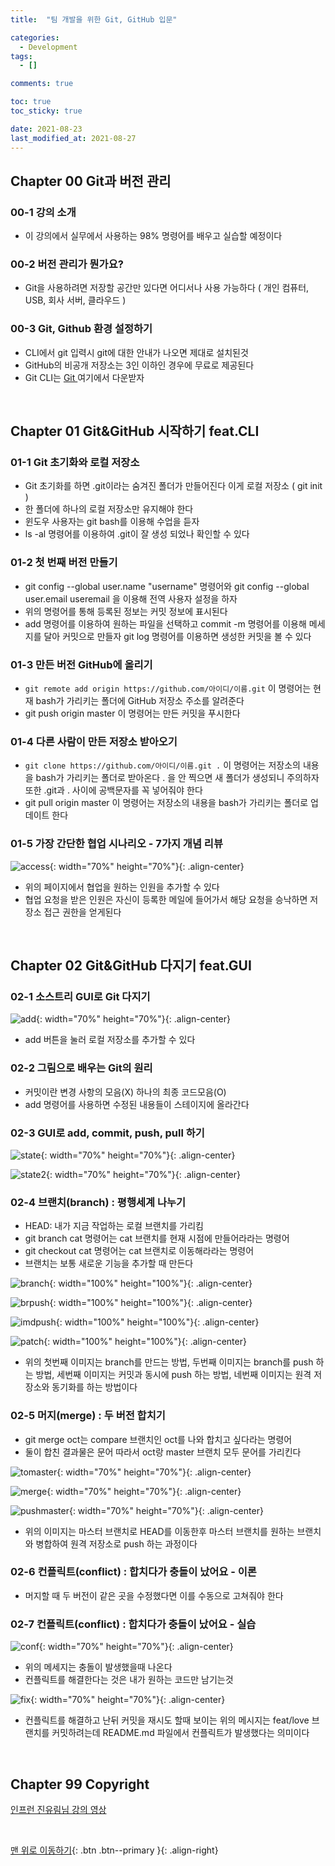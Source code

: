 ```yaml
---
title:  "팀 개발을 위한 Git, GitHub 입문" 

categories:
  - Development
tags:
  - []

comments: true

toc: true
toc_sticky: true

date: 2021-08-23
last_modified_at: 2021-08-27
---
```


## Chapter 00 Git과 버전 관리

### 00-1 강의 소개
- 이 강의에서 실무에서 사용하는 98% 명령어를 배우고 실습할 예정이다

### 00-2 버전 관리가 뭔가요?
- Git을 사용하려면 저장할 공간만 있다면 어디서나 사용 가능하다 ( 개인 컴퓨터, USB, 회사 서버, 클라우드 )

### 00-3 Git, Github 환경 설정하기
- CLI에서 git 입력시 git에 대한 안내가 나오면 제대로 설치된것
- GitHub의 비공개 저장소는 3인 이하인 경우에 무료로 제공된다
- Git CLI는 [ Git ](https://git-scm.com) 여기에서 다운받자

<br>

## Chapter 01 Git&GitHub 시작하기 feat.CLI

### 01-1 Git 초기화와 로컬 저장소
- Git 초기화를 하면 .git이라는 숨겨진 폴더가 만들어진다 이게 로컬 저장소 ( git init )
- 한 폴더에 하나의 로컬 저장소만 유지해야 한다
- 윈도우 사용자는 git bash를 이용해 수업을 듣자
- ls -al 명령어를 이용하여 .git이 잘 생성 되었나 확인할 수 있다

### 01-2 첫 번째 버전 만들기
- git config --global user.name "username" 명령어와 git config --global user.email useremail 을 이용해 전역 사용자 설정을 하자
- 위의 명령어를 통해 등록된 정보는 커밋 정보에 표시된다
- add 명령어를 이용하여 원하는 파일을 선택하고 commit -m 명령어를 이용해 메세지를 달아 커밋으로 만들자 git log 명령어를 이용하면 생성한 커밋을 볼 수 있다

### 01-3 만든 버전 GitHub에 올리기
- `git remote add origin https://github.com/아이디/이름.git` 이 명령어는 현재 bash가 가리키는 폴더에 GitHub 저장소 주소를 알려준다
- git push origin master 이 명령어는 만든 커밋을 푸시한다

### 01-4 다른 사람이 만든 저장소 받아오기
- `git clone https://github.com/아이디/이름.git .` 이 명령어는 저장소의 내용을 bash가 가리키는 폴더로 받아온다 . 을 안 찍으면 새 폴더가 생성되니 주의하자 또한 .git과 . 사이에 공백문자를 꼭 넣어줘야 한다
- git pull origin master 이 명령어는 저장소의 내용을 bash가 가리키는 폴더로 업데이트 한다

### 01-5 가장 간단한 협업 시나리오 - 7가지 개념 리뷰

![access](https://user-images.githubusercontent.com/80055816/130560343-8cc57ad2-4514-4728-93ab-cfb2ee7d7562.PNG){: width="70%" height="70%"}{: .align-center}

- 위의 페이지에서 협업을 원하는 인원을 추가할 수 있다
- 협업 요청을 받은 인원은 자신이 등록한 메일에 들어가서 해당 요청을 승낙하면 저장소 접근 권한을 얻게된다

<br>

## Chapter 02 Git&GitHub 다지기 feat.GUI

### 02-1 소스트리 GUI로 Git 다지기

![add](https://user-images.githubusercontent.com/80055816/130737084-87c1fc4c-c306-460b-a8e8-468587323209.PNG){: width="70%" height="70%"}{: .align-center}

- add 버튼을 눌러 로컬 저장소를 추가할 수 있다

### 02-2 그림으로 배우는 Git의 원리
- 커밋이란 변경 사항의 모음(X) 하나의 최종 코드모음(O)
- add 명령어를 사용하면 수정된 내용들이 스테이지에 올라간다

### 02-3 GUI로 add, commit, push, pull 하기

![state](https://user-images.githubusercontent.com/80055816/130782930-a37bc63f-35f8-47f4-b515-808f9e32251f.PNG){: width="70%" height="70%"}{: .align-center}

![state2](https://user-images.githubusercontent.com/80055816/130782964-07c306ae-ff4c-48ef-a334-8598d61a0d31.PNG){: width="70%" height="70%"}{: .align-center}

### 02-4 브랜치(branch) : 평행세계 나누기
- HEAD: 내가 지금 작업하는 로컬 브랜치를 가리킴
- git branch cat 명령어는 cat 브랜치를 현재 시점에 만들어라라는 명령어
- git checkout cat 명령어는 cat 브랜치로 이동해라라는 명령어
- 브랜치는 보통 새로운 기능을 추가할 때 만든다

![branch](https://user-images.githubusercontent.com/80055816/130932730-412a8207-9ad8-4c27-b9e6-8d8b64409809.PNG){: width="100%" height="100%"}{: .align-center}

![brpush](https://user-images.githubusercontent.com/80055816/130932769-88f1216c-2236-48e9-a0c4-85186a8f149c.PNG){: width="100%" height="100%"}{: .align-center}

![imdpush](https://user-images.githubusercontent.com/80055816/130932810-e339aa90-98ca-43b1-9bfa-9da0111a462c.PNG){: width="100%" height="100%"}{: .align-center}

![patch](https://user-images.githubusercontent.com/80055816/130932864-be210d63-4c7a-4d03-ae42-78f68de5fbf0.PNG){: width="100%" height="100%"}{: .align-center}

- 위의 첫번째 이미지는 branch를 만드는 방법, 두번째 이미지는 branch를 push 하는 방법, 세번째 이미지는 커밋과 동시에 push 하는 방법, 네번째 이미지는 원격 저장소와 동기화를 하는 방법이다

### 02-5 머지(merge) : 두 버전 합치기
- git merge oct는 compare 브랜치인 oct를 나와 합치고 싶다라는 명령어
- 둘이 합친 결과물은 문어 따라서 oct랑 master 브랜치 모두 문어를 가리킨다

![tomaster](https://user-images.githubusercontent.com/80055816/130980518-83324648-8558-4a05-b525-cbd3cd8bb464.PNG){: width="70%" height="70%"}{: .align-center}

![merge](https://user-images.githubusercontent.com/80055816/130980646-36236661-b9b7-433d-b819-016f80f20fba.PNG){: width="70%" height="70%"}{: .align-center}

![pushmaster](https://user-images.githubusercontent.com/80055816/130980687-4fb7c4e2-529c-42c4-bac6-7a71d82f5619.PNG){: width="70%" height="70%"}{: .align-center}

- 위의 이미지는 마스터 브랜치로 HEAD를 이동한후 마스터 브랜치를 원하는 브랜치와 병합하여 원격 저장소로 push 하는 과정이다

### 02-6 컨플릭트(conflict) : 합치다가 충돌이 났어요 - 이론
- 머지할 때 두 버전이 같은 곳을 수정했다면 이를 수동으로 고쳐줘야 한다

### 02-7 컨플릭트(conflict) : 합치다가 충돌이 났어요 - 실습

![conf](https://user-images.githubusercontent.com/80055816/131139172-2e241fe1-209d-4345-b111-0b2168b4417b.PNG){: width="70%" height="70%"}{: .align-center}

- 위의 메세지는 충돌이 발생했을때 나온다
- 컨플릭트를 해결한다는 것은 내가 원하는 코드만 남기는것

![fix](https://user-images.githubusercontent.com/80055816/131139774-9d59f0ed-9dc9-49e9-bb1f-cd8da1ec47aa.PNG){: width="70%" height="70%"}{: .align-center}

- 컨플릭트를 해결하고 난뒤 커밋을 재시도 할때 보이는 위의 메시지는 feat/love 브랜치를 커밋하려는데 README.md 파일에서 컨플릭트가 발생했다는 의미이다

<br>

## Chapter 99 Copyright

[ 인프런 진유림님 강의 영상 ](https://www.inflearn.com/course/%ED%8C%80%EA%B0%9C%EB%B0%9C-%EA%B9%83-%EA%B9%83%ED%97%88%EB%B8%8C/dashboard)

<br>

[맨 위로 이동하기](#){: .btn .btn--primary }{: .align-right}